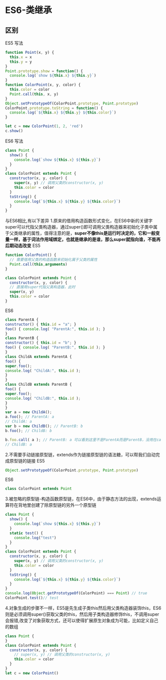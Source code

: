 # ES6-类继承


## 区别

ES5 写法

```js
function Point(x, y) {
  this.x = x
  this.y = y
}
Point.prototype.show = function() {
  console.log(`show ${this.x} ${this.y}`)
}
function ColorPoint(x, y, color) {
  this.color = color
  Point.call(this, x, y)
}
Object.setPrototypeOf(ColorPoint.prototype, Point.prototype)
ColorPoint.prototype.toString = function() {
  console.log(`${this.x} ${this.y} ${this.color}`)
}

let c = new ColorPoint(1, 2, 'red')
c.show()
```

ES6 写法

```js
class Point {
  show() {
    console.log(`show ${this.x} ${this.y}`)
  }
}
class ColorPoint extends Point {
  constructor(x, y, color) {
    super(x, y) // 调用父类的constructor(x, y)
    this.color = color
  }
  toString() {
    console.log(`${this.x} ${this.y} ${this.color}`)
  }
}
```

与ES6相比,有以下差异
1.原来的借用构造函数形式变化，在ES6中新的关键字super可以代指父类构造器，通过super()即可调用父类构造器来初始化子类中属于父类继承的属性，值得注意的是，**super不像this是运行时决定的，它和一般变量一样，基于词法作用域绑定，也就是继承的是谁，那么super就指向谁，不能再后期动态改变**
ES5
```js
function ColorPoint() {
  // 需要借用父类的构造函数来初始化属于父类的属性
  Point.call(this,arguments)
}

class ColorPoint extends Point {
  constructor(x, y, color) {
  // 直接用super代指父类构造器，此时
  super(x, y) 
  this.color = color
}
```
ES6
```js
class ParentA {
constructor() { this.id = "a"; }
foo() { console.log( "ParentA:", this.id ); }
}
class ParentB {
constructor() { this.id = "b"; }
foo() { console.log( "ParentB:", this.id ); }
}
class ChildA extends ParentA {
foo() {
super.foo();
console.log( "ChildA:", this.id );
}
}
class ChildB extends ParentB {
foo() {
super.foo();
console.log( "ChildB:", this.id );
}
}
var a = new ChildA();
a.foo(); // ParentA: a
// ChildA: a
var b = new ChildB(); // ParentB: b
b.foo(); // ChildB: b

b.foo.call( a ); // ParentB: a 可以看到这里不是ParentA而是ParentB，没用在call的时候动态改变其super绑定
// ChildB: a 
```

2.不需要手动链接原型链，extends作为链接原型链的语法糖，可以帮我们自动完成原型链的链接
ES5
```js
Object.setPrototypeOf(ColorPoint.prototype, Point.prototype)
```
ES6
```js
class ColorPoint extends Point 
```
3.被忽略的原型链-构造函数原型链，在ES6中，由于静态方法的出现，extends运算符在背地里创建了除原型链的另外一个原型链
```js
class Point {
  show() {
    console.log(`show ${this.x} ${this.y}`)
  }
  static test() {
    console.log("test")
  }
}
class ColorPoint extends Point {
  constructor(x, y, color) {
    super(x, y) // 调用父类的constructor(x, y)
    this.color = color
  }
  toString() {
    console.log(`${this.x} ${this.y} ${this.color}`)
  }
}
console.log(Object.getPrototypeOf(ColorPoint) === Point) // true
ColorPoint.test()// test
```
4.对象生成的步骤不一样，ES5是先生成子类this然后用父类构造器装饰this，ES6则是必须调用super()获取父类的this，然后用子类构造器修饰this，不调用super会报错,改变了对象获取方式，还可以使得扩展原生对象成为可能，比如定义自己的数组
```js
class Point {
}
class ColorPoint extends Point {
  constructor(x, y, color) {
    // super(x, y) // 调用父类的constructor(x, y)
    this.color = color
  }
}
let c = new ColorPoint()
```